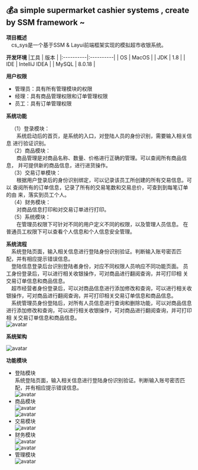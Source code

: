 ## :moneybag:a simple supermarket cashier systems , create by SSM framework ~
**项目概述**  
&emsp;cs_sys是一个基于SSM & Layui前端框架实现的模拟超市收银系统。  

**开发环境** 
|工具  | 版本  |
|:----------|:----------|
| OS    | MacOS   |
| JDK    | 1.8    |
| IDE    | IntelliJ IDEA    |
| MySQL    | 8.0.18    |

**用户权限**  
- 管理员：具有所有管理模块的权限
- 经理：具有商品管理权限和订单管理权限
- 员工：具有订单管理权限
  

**系统功能**  
  
&emsp;（1）登录模块：  
&emsp;&emsp;系统启动后的首页，是系统的入口，对登陆人员的身份识别，需要输入相关信息
进行验证识别。  
&emsp;（2）商品模块：  
&emsp;&emsp;商品管理是对商品名称、数量、价格进行正确的管理。可以查阅所有商品信息，
并可提供新的商品信息，进行进货操作。  
&emsp;（3）交易订单模块：  
&emsp;&emsp;根据用户登录后的身份识别绑定，可以记录该员工所创建的所有交易信息。可以
查阅所有的订单信息，记录了所有的交易笔数和交易总价，可查到到每笔订单的由
来，落实到员工个人。  
&emsp;（4）财务模块：  
&emsp;&emsp;对商品信息打印和对交易订单进行打印。  
&emsp;（5）系统模块：  
&emsp;&emsp;在管理员权限下可针对不同的用户定义不同的权限，以及管理人员信息。
在普通员工权限下可以查看个人信息和个人信息安全管理。  

**系统流程**  
&emsp;系统登陆页面，输入相关信息进行登陆身份识别验证。判断输入账号密否匹
配，并有相应提示错误信息。  
&emsp;登陆信息登录后台识别登陆者身份，对应不同权限人员响应不同功能页面。
员工身份登录后，可以进行相关收银操作，可对商品进行翻阅查询，并可打印相
关交易订单信息和商品信息。  
&emsp;超市经营者身份登录后，可以对商品信息进行添加修改和查询，可以进行相关收
银操作，可对商品进行翻阅查询，并可打印相关交易订单信息和商品信息。  
&emsp;系统管理员身份登陆后，对所有人员信息进行查询和删除功能，可以对商品信息
进行添加修改和查询，可以进行相关收银操作，可对商品进行翻阅查询，并可打印相
关交易订单信息和商品信息。  
![avatar](https://github.com/pweibiao/cs_sys/blob/master/sys_pictures/sys_flowChart.png)

**系统架构**  

![avatar](https://github.com/pweibiao/cs_sys/blob/master/sys_pictures/sys_construct.png)

**功能模块**  
- 登陆模块    
系统登陆页面，输入相关信息进行登陆身份识别验证。判断输入账号密否匹
配，并有相应提示错误信息。  
![avatar](https://github.com/pweibiao/cs_sys/blob/master/sys_pictures/sys_login.png)
- 商品模块  
![avatar](https://github.com/pweibiao/cs_sys/blob/master/sys_pictures/sys_goods2.png)  
![avatar](https://github.com/pweibiao/cs_sys/blob/master/sys_pictures/sys_goods1.png)
- 交易模块  
![avatar](https://github.com/pweibiao/cs_sys/blob/master/sys_pictures/sys_order.png)
- 财务模块  
![avatar](https://github.com/pweibiao/cs_sys/blob/master/sys_pictures/sys_%20accounting%202.png)  
![avatar](https://github.com/pweibiao/cs_sys/blob/master/sys_pictures/sys_%20accounting1.png)
- 管理模块  
![avatar](https://github.com/pweibiao/cs_sys/blob/master/sys_pictures/sys_admin.png)
